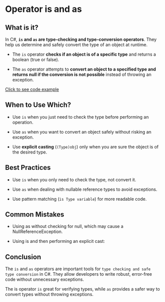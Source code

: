 # Operator is and as

## What is it?

In C#, **`is` and `as` are type-checking and type-conversion operators**. They help us determine and safely convert the type of an object at runtime.

 - The `is` operator **checks if an object is of a specific type** and returns a boolean (true or false).

 - The `as` operator attempts to **convert an object to a specified type and returns null if the conversion is not possible** instead of throwing an exception.

[Click to see code example](../../CodeExamples/OperatorIsAndAs.cs)

## When to Use Which?
 - Use `is` when you just need to check the type before performing an operation.

 - Use `as` when you want to convert an object safely without risking an exception.

 - Use **explicit casting** (`(Type)obj`) only when you are sure the object is of the desired type.

## Best Practices
 - Use `is` when you only need to check the type, not convert it.

 - Use `as` when dealing with nullable reference types to avoid exceptions.

 - Use pattern matching (`is Type variable`) for more readable code.

## Common Mistakes
 - Using as without checking for null, which may cause a NullReferenceException.

 - Using is and then performing an explicit cast:

## Conclusion
The `is` and `as` operators are important tools for `type checking and safe type conversion` in C#. They allow developers to write robust, error-free code without unnecessary exceptions. 

The is operator `is` great for verifying types, while `as` provides a safer way to convert types without throwing exceptions. 